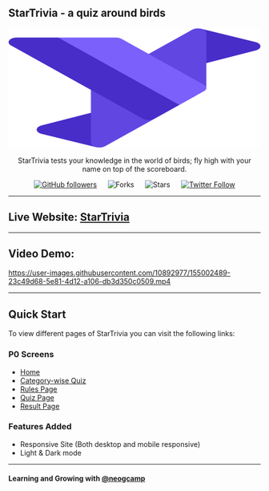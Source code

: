 ## StarTrivia - a quiz around birds

<div align="center">

<img alt="starling" src="./assets/starling.svg" width="1048px" height="238px" />

StarTrivia tests your knowledge in the world of birds; fly high with your name on top of the scoreboard.

[![GitHub followers](https://img.shields.io/github/followers/irohitgaur?style=social)](https://github.com/irohitgaur)
&emsp;
![Forks](https://img.shields.io/github/forks/irohitgaur/starlingui)
&emsp;
![Stars](https://img.shields.io/github/stars/irohitgaur/starlingui)
&emsp;
[![Twitter Follow](https://img.shields.io/twitter/follow/irohitgaur?style=social)](https://twitter.com/iRohitGaur)

</div>

---

## Live Website: [StarTrivia](https://startrivia.netlify.app/)

---

## Video Demo:
https://user-images.githubusercontent.com/10892977/155002489-23c49d68-5e81-4d12-a106-db3d350c0509.mp4

---

## Quick Start

To view different pages of StarTrivia you can visit the following links: 

### P0 Screens

- [Home](https://startrivia.netlify.app/)
- [Category-wise Quiz](https://startrivia.netlify.app/category/category.html)
- [Rules Page](https://startrivia.netlify.app/rules/rules.html)
- [Quiz Page](https://startrivia.netlify.app/quiz/quiz.html)
- [Result Page](https://startrivia.netlify.app/result/result.html)

### Features Added

- Responsive Site (Both desktop and mobile responsive)
- Light & Dark mode

---

#### Learning and Growing with [@neogcamp](https://twitter.com/neogcamp)

